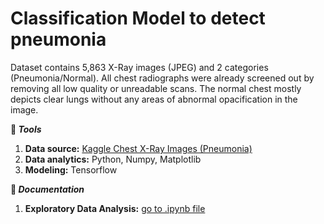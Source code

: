 # Classification Model to detect pneumonia

Dataset contains 5,863 X-Ray images (JPEG) and 2 categories (Pneumonia/Normal). All chest radiographs were already screened out by removing all low quality or unreadable scans. The normal chest mostly depicts clear lungs without any areas of abnormal opacification in the image.


__:wrench: *Tools*__

1. __Data source:__ [Kaggle Chest X-Ray Images (Pneumonia)](https://www.kaggle.com/paultimothymooney/chest-xray-pneumonia)
2. __Data analytics:__ Python, Numpy, Matplotlib
3. __Modeling:__ Tensorflow


__:file_folder: *Documentation*__

1. __Exploratory Data Analysis:__ [go to .ipynb file](https://github.com/fadheladlansyah/chest-xray-pneumonia/blob/master/eda.ipynb)

